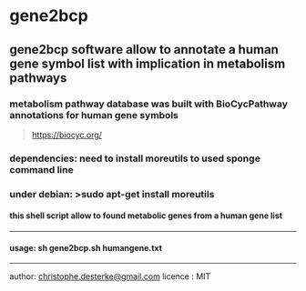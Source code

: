 # gene2bcp

## gene2bcp software allow to annotate a human gene symbol list with implication in metabolism pathways

### metabolism pathway database was built with BioCycPathway annotations for human gene symbols
>https://biocyc.org/
### dependencies: need to install moreutils to used sponge command line 
### under debian: >sudo apt-get install moreutils

#### this shell script allow to found metabolic genes from a human gene list 
**********************
#### usage: sh gene2bcp.sh humangene.txt
***********
author: christophe.desterke@gmail.com
licence : MIT
